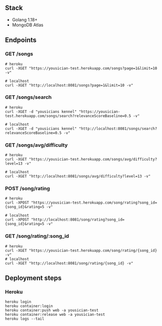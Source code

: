 ## Stack
* Golang 1.18+
* MongoDB Atlas

## Endpoints
### GET /songs
```shell
# heroku
curl -XGET "https://yousician-test.herokuapp.com/songs?page=1&limit=10 -v"

# localhost
curl -XGET "http://localhost:8081/songs?page=1&limit=10 -v"
```

### GET /songs/search
```shell
# heroku
curl -XGET -d "yousicians kennel" "https://yousician-test.herokuapp.com/songs/search?relevanceScoreBaseline=0.5 -v"

# localhost
curl -XGET -d "yousicians kennel" "http://localhost:8081/songs/search?relevanceScoreBaseline=0.5 -v"
```
### GET /songs/avg/difficulty
```shell
# heroku
curl -XGET "https://yousician-test.herokuapp.com/songs/avg/difficulty?level=13 -v"

# localhost
curl -XGET "http://localhost:8081/songs/avg/difficulty?level=13 -v"
```

### POST /song/rating
```shell
# heroku
curl -XPOST "https://yousician-test.herokuapp.com/song/rating?song_id={song_id}&rating=5 -v"

# localhost
curl -XPOST "http://localhost:8081/song/rating?song_id={song_id}&rating=5 -v"

```

### GET /song/rating/:song_id
```shell
# heroku
curl -XGET "https://yousician-test.herokuapp.com/song/rating/{song_id} -v"
# localhost
curl -XGET "http://localhost:8081/song/rating/{song_id} -v"
```

## Deployment steps
### Heroku
```shell
heroku login
heroku container:login
heroku container:push web -a yousician-test
heroku container:release web -a yousician-test
heroku logs --tail
```